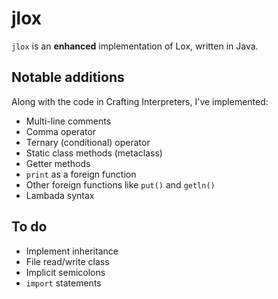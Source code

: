 # jlox
`jlox` is an **enhanced** implementation of Lox, written in Java.

## Notable additions
Along with the code in Crafting Interpreters, I've implemented:
- Multi-line comments
- Comma operator
- Ternary (conditional) operator
- Static class methods (metaclass)
- Getter methods
- `print` as a foreign function
- Other foreign functions like `put()` and `getln()`
- Lambada syntax

## To do
- Implement inheritance
- File read/write class
- Implicit semicolons
- `import` statements

